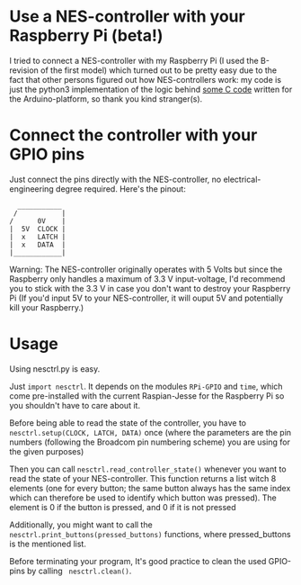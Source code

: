 # Use a NES-controller with your Raspberry Pi (beta!)
I tried to connect a NES-controller with my Raspberry Pi (I used the B-revision of the first model) which turned out to be pretty easy due to the fact that other persons figured out how NES-controllers work: my code is just the python3 implementation of the logic behind [some C code](http://forum.arduino.cc/index.php?topic=8481.0) written for the Arduino-platform, so thank you kind stranger(s). 


# Connect the controller with your GPIO pins
Just connect the pins directly with the NES-controller, no electrical-engineering degree required.
Here's the pinout:
``` 
  ___________ 
 /           |
/      0V    |
|  5V  CLOCK |
|  x   LATCH |
|  x   DATA  |
|____________|
```
Warning: The NES-controller originally operates with 5 Volts but since the Raspberry only handles a maximum of 3.3 V input-voltage, I'd recommend you to stick with the 3.3 V in case you don't want to destroy your Raspberry Pi (If you'd input 5V to your NES-controller, it will ouput 5V and potentially kill your Raspberry.)

# Usage
Using nesctrl.py is easy. 

Just ```import nesctrl```. It depends on the modules ```RPi-GPIO``` and ```time```, which come pre-installed with the current Raspian-Jesse for the Raspberry Pi so you shouldn't have to care about it.

Before being able to read the state of the controller, you have to  ``` nesctrl.setup(CLOCK, LATCH, DATA) ``` once (where the parameters are the pin numbers (following the Broadcom pin numbering scheme) you are using for the  given purposes) 

Then you can call ```nesctrl.read_controller_state()``` whenever you want to read the state of your NES-controller. This function returns a list witch 8 elements (one for every button; the same button always has the same index which can therefore be used to identify which button was pressed). The element is 0 if the button is pressed, and 0 if it is not pressed 

Additionally, you might want to call the ``` nesctrl.print_buttons(pressed_buttons)``` functions, where pressed_buttons is the mentioned list.

Before terminating your program, It's good practice to clean the used GPIO-pins by calling ``` nesctrl.clean()```.



